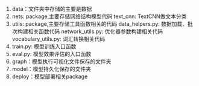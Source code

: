 1. data：文件夹中存储的主要是数据
2. nets: package,主要存储网络结构模型代码
    text_cnn: TextCNN做文本分类
3. utils: package,主要存储工具函数相关的代码
    data_helpers.py: 数据加载、批次构建相关函数代码
    network_utils.py: 优化器参数构建相关代码
    vocabulary_utils.py: 词汇转换相关代码
4. train.py: 模型训练入口函数
5. eval.py: 模型效果评估的入口函数
6. graph：模型执行可视化文件保存的文件夹
7. model：模型持久化保存的文件夹
8. deploy：模型部署相关package